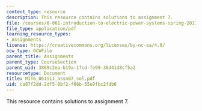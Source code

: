 ```yaml
---
content_type: resource
description: This resource contains solutions to assignment 7.
file: /courses/6-061-introduction-to-electric-power-systems-spring-2011/ca87f2dd2df50bf2f66b55e9fbc2fdb6_MIT6_061S11_assn07_sol.pdf
file_type: application/pdf
learning_resource_types:
- Assignments
license: https://creativecommons.org/licenses/by-nc-sa/4.0/
ocw_type: OCWFile
parent_title: Assignments
parent_type: CourseSection
parent_uid: 3869c2ea-b19a-1fcd-fe99-36d41d8cf5a2
resourcetype: Document
title: MIT6_061S11_assn07_sol.pdf
uid: ca87f2dd-2df5-0bf2-f66b-55e9fbc2fdb6
---
```

This resource contains solutions to assignment 7.